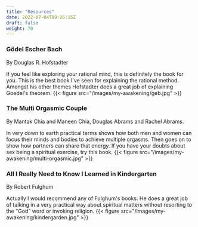 ```yaml
---
title: "Resources"
date: 2022-07-04T09:26:15Z
draft: false
weight: 70
---
```


### Gödel Escher Bach
By Douglas R. Hofstadter

If you feel like exploring your rational mind, this is definitely the book for you. This is the best book I've seen for explaining the rational method. Amongst his other themes Hofstadter does a great job of explaining Goedel's theorem.
{{< figure src="/images/my-awakening/geb.jpg" >}}

### The Multi Orgasmic Couple
By Mantak Chia and Maneen Chia, Douglas Abrams and Rachel Abrams.

In very down to earth practical terms shows how both men and women can focus their minds and bodies to achieve multiple orgasms. Then goes on to show how partners can share that energy. If you have your doubts about sex being a spiritual exercise, try this book.
{{< figure src="/images/my-awakening/multi-orgasmic.jpg"  >}}

### All I Really Need to Know I Learned in Kindergarten
By Robert Fulghum

Actually I would recommend any of Fulghum's books. He does a great job of talking in a very practical way about spiritual matters without resorting to the "God" word or invoking religion.
{{< figure src="/images/my-awakening/kindergarden.jpg"  >}}
